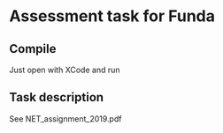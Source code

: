 Assessment task for Funda
=========================

Compile
-------
Just open with XCode and run

Task description
----------------
See NET_assignment_2019.pdf